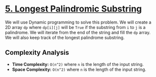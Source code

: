 # [5. Longest Palindromic Substring](https://leetcode.com/problems/longest-palindromic-substring/)

We will use Dynamic programming to solve this problem. We will create a 2D array `dp` where `dp[i][j]` will be `True` if the substring from `i` to `j` is a palindrome. We will iterate from the end of the string and fill the `dp` array. We will also keep track of the longest palindrome substring.

## Complexity Analysis
- **Time Complexity:** `O(n^2)` where `n` is the length of the input string.
- **Space Complexity:** `O(n^2)` where `n` is the length of the input string.
